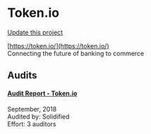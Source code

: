 
# Token.io

[Update this project](https://github.com/ConsenSys/blockchainSecurityDB/edit/master/projects/token-io.json)
  
[https://token.io/](https://token.io/)<br>
Connecting the future of banking to commerce


## Audits



#### [Audit Report - Token.io](https://github.com/solidified-platform/audits/blob/master/Audit%20Report%20-%20Token.io%20%5B09.09.18%5D.pdf)

September, 2018<br>
Audited by: Solidified<br>Effort: 3 auditors<br>

      

  



